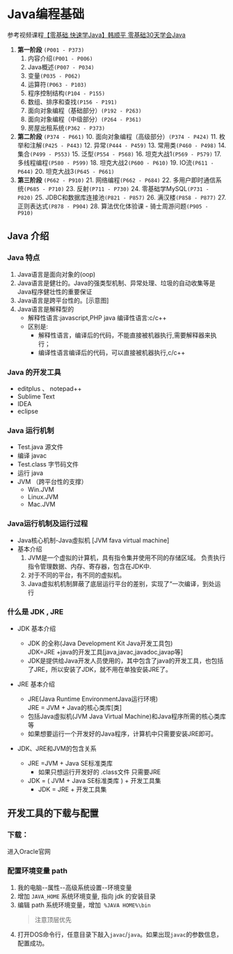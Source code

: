 # Java编程基础

参考视频课程[【零基础 快速学Java】韩顺平 零基础30天学会Java](https://www.bilibili.com/video/BV1fh411y7R8)
1. **第一阶段** `(P001 - P373)`
    1. 内容介绍`(P001 - P006)`
    2. Java概述`(P007 - P034)`
    3. 变量`(P035 - P062)`
    4. 运算符`(P063 - P103)`
    5. 程序控制结构`(P104 - P155)`
    6. 数组、排序和查找`(P156 - P191)`
    7. 面向对象编程（基础部分）`(P192 - P263)`
    8. 面向对象编程（中级部分）`(P264 - P361)`
    9. 房屋出租系统`(P362 - P373)`
2. **第二阶段** `(P374 - P661)`
    10. 面向对象编程（高级部分）`(P374 - P424)`
    11. 枚举和注解`(P425 - P443)`
    12. 异常`(P444 - P459)`
    13. 常用类`(P460 - P498)`
    14. 集合`(P499 - P553)`
    15. 泛型`(P554 - P568)`
    16. 坦克大战1`(P569 - P579)`
    17. 多线程编程`(P580 - P599)`
    18. 坦克大战2`(P600 - P610)`
    19. IO流`(P611 - P644)`
    20. 坦克大战3`(P645 - P661)`
3. **第三阶段** `(P662 - P910)`
    21. 网络编程`(P662 - P684)`
    22. 多用户即时通信系统`(P685 - P710)`
    23. 反射`(P711 - P730)`
    24. 零基础学MySQL`(P731 - P820)`
    25. JDBC和数据库连接池`(P821 - P857)`
    26. 满汉楼`(P858 - P877)`
    27. 正则表达式`(P878 - P904)`
    28. 算法优化体验课 - 骑士周游问题`(P905 - P910)`

## Java 介绍
### Java 特点
1. Java语言是面向对象的(oop)
2. Java语言是健壮的。Java的强类型机制、异常处理、垃圾的自动收集等是Java程序健壮性的重要保证
3. Java语言是跨平台性的。[示意图]
4. Java语言是解释型的
    - 解释性语言:javascript,PHP java 编译性语言:c/c++
    - 区别是:
        - 解释性语言，编译后的代码，不能直接被机器执行,需要解释器来执行；
        - 编译性语言编译后的代码，可以直接被机器执行,c/c++

### Java 的开发工具
- editplus 、 notepad++
- Sublime Text
- IDEA
- eclipse

### Java 运行机制
- Test.java 源文件
- 编译 javac
- Test.class 字节码文件
- 运行 java
- JVM （跨平台性的支撑）
    - Win.JVM
    - Linux.JVM
    - Mac.JVM

### Java运行机制及运行过程
- Java核心机制-Java虛拟机 [JVM fava virtual machine]
- 基本介绍
    1) JVM是一个虚拟的计算机，具有指令集并使用不同的存储区域。
        负责执行指令管理数据、内存、寄存器，包含在JDK中.
    2) 对于不同的平台，有不同的虚拟机。
    3) Java虚拟机机制屏蔽了底层运行平台的差别，实现了“一次编译，到处运行

### 什么是 JDK , JRE
- JDK 基本介绍
    - JDK 的全称(Java Development Kit Java开发工具包)  
        JDK=JRE +java的开发工具[java,javac,javadoc,javap等]
    - JDK是提供给Java开发人员使用的，其中包含了java的开发工具，也包括了JRE，所以安装了JDK，就不用在单独安装JRE了。

- JRE 基本介绍
    - JRE(Java Runtime EnvironmentJava运行环境)  
        JRE = JVM + Java的核心类库[类]
    - 包括Java虛拟机(JVM Java Virtual Machine)和Java程序所需的核心类库等
    - 如果想要运行一个开发好的Java程序，计算机中只需要安装JRE即可。

- JDK、JRE和JVM的包含关系
    - JRE =JVM + Java SE标准类库
        - 如果只想运行开发好的 .class文件 只需要JRE
    - JDK = ( JVM + Java SE标准类库 ) + 开发工具集 
        - JDK = JRE + 开发工具集

## 开发工具的下载与配置

### 下载：
进入Oracle官网

### 配置环境变量 path 

1. 我的电脑--属性--高级系统设置--环境变量
2. 增加 `JAVA_HOME` 系统环境变量, 指向 jdk 的安装目录
3. 编辑 path 系统环境变量，增加` %JAVA HOME%\bin` 
    > 注意顶层优先
4. 打开DOS命令行，任意目录下敲入`javac`/`java`。如果出现`javac`的参数信息，配置成功。









